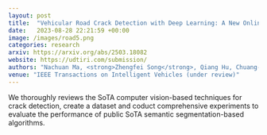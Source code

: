 ```yaml
---
layout: post
title:  "Vehicular Road Crack Detection with Deep Learning: A New Online Benchmark for Comprehensive Evaluation of Existing Algorithms"
date:   2023-08-28 22:21:59 +00:00
image: /images/road5.png
categories: research
arxiv: https://arxiv.org/abs/2503.18082
website: https://udtiri.com/submission/
authors: "Nachuan Ma, <strong>Zhengfei Song</strong>, Qiang Hu, Chuang-Wei Liu, Yu Han, Yanting Zhang, Rui Fan and Lihua Xie"
venue: "IEEE Transactions on Intelligent Vehicles (under review)"
---
```

We thoroughly reviews the SoTA computer vision-based techniques for crack detection, create a dataset and coduct comprehensive experiments to evaluate the performance of public SoTA semantic segmentation-based algorithms.
